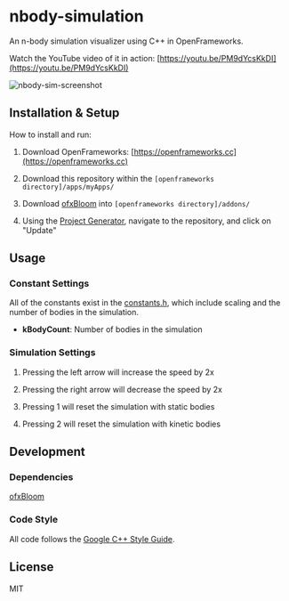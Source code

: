 # nbody-simulation

An n-body simulation visualizer using C++ in OpenFrameworks.

Watch the YouTube video of it in action: [https://youtu.be/PM9dYcsKkDI](https://youtu.be/PM9dYcsKkDI)

![nbody-sim-screenshot](https://user-images.githubusercontent.com/7104017/56918864-c1bb0f80-6a84-11e9-86e7-b5cc36c4ee30.png)

## Installation & Setup

How to install and run:

1. Download OpenFrameworks: [https://openframeworks.cc](https://openframeworks.cc)

2. Download this repository within the `[openframeworks directory]/apps/myApps/`

3. Download [ofxBloom](https://github.com/P-A-N/ofxBloom) into `[openframeworks directory]/addons/`

4. Using the [Project Generator](https://openframeworks.cc/learning/01_basics/how_to_add_addon_to_project/), navigate to the repository, and click on "Update"

## Usage

### Constant Settings

All of the constants exist in the [constants.h](https://github.com/n3a9/nbody-simulation/blob/master/src/constants.h), which include scaling and the number of bodies in the simulation.

- **kBodyCount**: Number of bodies in the simulation

### Simulation Settings

1. Pressing the left arrow will increase the speed by 2x

2. Pressing the right arrow will decrease the speed by 2x

3. Pressing 1 will reset the simulation with static bodies

4. Pressing 2 will reset the simulation with kinetic bodies

## Development

### Dependencies

[ofxBloom](https://github.com/P-A-N/ofxBloom)

### Code Style

All code follows the [Google C++ Style Guide](https://google.github.io/styleguide/cppguide.html).

## License

MIT
